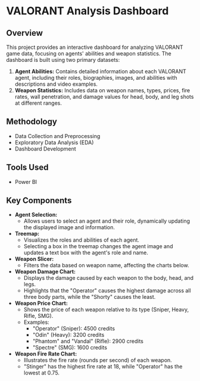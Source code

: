 
# VALORANT Analysis Dashboard

## Overview

This project provides an interactive dashboard for analyzing VALORANT game data, focusing on agents' abilities and weapon statistics. The dashboard is built using two primary datasets:

1.  **Agent Abilities:** Contains detailed information about each VALORANT agent, including their roles, biographies, images, and abilities with descriptions and video examples.
2.  **Weapon Statistics:** Includes data on weapon names, types, prices, fire rates, wall penetration, and damage values for head, body, and leg shots at different ranges.

## Methodology
- Data Collection and Preprocessing
- Exploratory Data Analysis (EDA)
- Dashboard Development

## Tools Used
- Power BI

## Key Components

*   **Agent Selection:**
    *   Allows users to select an agent and their role, dynamically updating the displayed image and information.
*   **Treemap:**
    *   Visualizes the roles and abilities of each agent.
    *   Selecting a box in the treemap changes the agent image and updates a text box with the agent's role and name.
*   **Weapon Slicer:**
    *   Filters the data based on weapon name, affecting the charts below.
*   **Weapon Damage Chart:**
    *   Displays the damage caused by each weapon to the body, head, and legs.
    *   Highlights that the "Operator" causes the highest damage across all three body parts, while the "Shorty" causes the least.
*   **Weapon Price Chart:**
    *   Shows the price of each weapon relative to its type (Sniper, Heavy, Rifle, SMG).
    *   Examples:
        *   "Operator" (Sniper): 4500 credits
        *   "Odin" (Heavy): 3200 credits
        *   "Phantom" and "Vandal" (Rifle): 2900 credits
        *   "Spectre" (SMG): 1600 credits
*   **Weapon Fire Rate Chart:**
    *   Illustrates the fire rate (rounds per second) of each weapon.
    *   "Stinger" has the highest fire rate at 18, while "Operator" has the lowest at 0.75.


  
